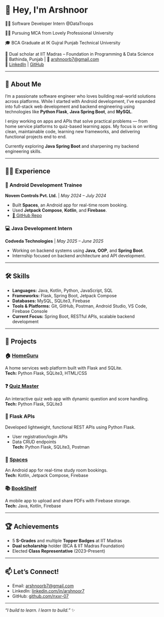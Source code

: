 # 👋 Hey, I'm Arshnoor

👨‍💻 Software Developer Intern @DataTroops

👨‍🎓 Pursuing MCA from Lovely Professional University 

🎓 BCA Graduate at IK Gujral Punjab Technical University  

🧠 Dual scholar at IIT Madras – Foundation in Programming & Data Science  
📍 Bathinda, Punjab | 📧 arshnoorb7@gmail.com  
🔗 [LinkedIn](https://www.linkedin.com/in/arshnoor7) | [GitHub](https://github.com/nxxr-07)

---

## 🚀 About Me

I’m a passionate software engineer who loves building real-world solutions across platforms. While I started with Android development, I’ve expanded into full-stack web development and backend engineering using technologies like **Python Flask**, **Java Spring Boot**, and **MySQL**.

I enjoy working on apps and APIs that solve practical problems — from home service platforms to quiz-based learning apps. My focus is on writing clean, maintainable code, learning new frameworks, and delivering functional projects end to end.

Currently exploring **Java Spring Boot** and sharpening my backend engineering skills.

---

## 🧑‍💻 Experience

### 💼 Android Development Trainee  
**Novem Controls Pvt. Ltd.** | *May 2024 – July 2024*  
- Built **Spaces**, an Android app for real-time room booking.  
- Used **Jetpack Compose**, **Kotlin**, and **Firebase**.  
- [🔗 GitHub Repo](https://github.com/nxxr-07/AlmanaX-CollegeConnect)

### 💻 Java Development Intern  
**Codveda Technologies** | *May 2025 – June 2025*  
- Working on backend systems using **Java**, **OOP**, and **Spring Boot**.  
- Internship focused on backend architecture and API development.

---

## 🛠️ Skills

- **Languages:** Java, Kotlin, Python, JavaScript, SQL  
- **Frameworks:** Flask, Spring Boot, Jetpack Compose  
- **Databases:** MySQL, SQLite3, Firebase  
- **Tools & Platforms:** Git, GitHub, Postman, Android Studio, VS Code, Firebase Console  
- **Current Focus:** Spring Boot, RESTful APIs, scalable backend development

---

## 💼 Projects

### 🏠 [HomeGuru](https://github.com/nxxr-07/HomeGuru)
A home services web platform built with Flask and SQLite.  
**Tech:** Python Flask, SQLite3, HTML/CSS

### ❓ [Quiz Master](https://github.com/nxxr-07/QuizMaster)
An interactive quiz web app with dynamic question and score handling.  
**Tech:** Python Flask, SQLite3

### 🧪 Flask APIs  
Developed lightweight, functional REST APIs using Python Flask.  
- User registration/login APIs  
- Data CRUD endpoints  
**Tech:** Python Flask, SQLite3, Postman

### 📌 [Spaces](https://github.com/nxxr-07/Spaces)  
An Android app for real-time study room bookings.  
**Tech:** Kotlin, Jetpack Compose, Firebase

### 📚 [BookShelf](https://github.com/nxxr-07/BoolShelf.git)  
A mobile app to upload and share PDFs with Firebase storage.  
**Tech:** Java, Kotlin, Firebase

---

## 🏆 Achievements

- 5 **S-Grades** and multiple **Topper Badges** at IIT Madras  
- **Dual scholarship** holder (BCA & IIT Madras Foundation)  
- Elected **Class Representative** (2023–Present)

---

## 📫 Let’s Connect!

- Email: arshnoorb7@gmail.com  
- LinkedIn: [linkedin.com/in/arshnoor7](https://linkedin.com/in/arshnoor7)  
- GitHub: [github.com/nxxr-07](https://github.com/nxxr-07)

---

_“I build to learn. I learn to build.”_ ✨